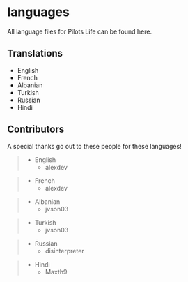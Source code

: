 # languages
All language files for Pilots Life can be found here.

## Translations
- English
- French
- Albanian
- Turkish
- Russian
- Hindi

## Contributors
A special thanks go out to these people for these languages!

> - English
>	- alexdev

> - French
>	- alexdev

> - Albanian
>   - jvson03

> - Turkish
>   - jvson03

> - Russian
>   - disinterpreter

> - Hindi
>   - Maxth9
